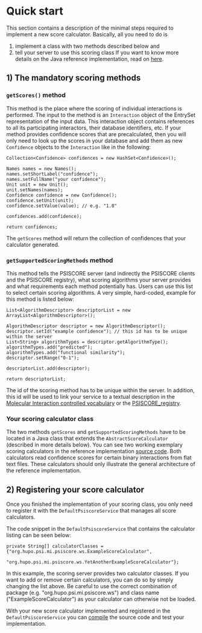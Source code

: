 # Quick start #

This section contains a description of the minimal steps required to implement a new score calculator. Basically, all you need to do is
  1. implement a class with two methods described below and
  1. tell your server to use this scoring class
If you want to know more details on the Java reference implementation, read on [here](PSISCORE_web_service_implementation_details.md).

## 1) The mandatory scoring methods ##

### `getScores()` method ###
This method is the place where the scoring of individual interactions is performed. The input to the method is an `Interaction` object of the EntrySet representation of the input data. This interaction object contains references to all its participating interactors, their database identifiers, etc. If your method provides confidence scores that are precalculated, then you will only need to look up the scores in your database and add them as new `Confidence` objects to the `Interaction` like in the following:

```
Collection<Confidence> confidences = new HashSet<Confidence>();

Names names = new Names();
names.setShortLabel("confidence");
names.setFullName("your confidence");
Unit unit = new Unit();
unit.setNames(names);
Confidence confidence = new Confidence();
confidence.setUnit(unit);
confidence.setValue(value); // e.g. "1.0"

confidences.add(confidence);

return confidences;
```

The `getScores` method will return the collection of confidences that your calculator generated.

### `getSupportedScoringMethods` method ###
This method tells the PSISCORE server (and indirectly the PSISCORE clients and the PSISCORE registry), what scoring algorithms your server provides and what requirements each method potentially has. Users can use this list to select certain scoring algorithms.
A very simple, hard-coded, example for this method is listed below:

```
List<AlgorithmDescriptor> descriptorList = new ArrayList<AlgorithmDescriptor>();

AlgorithmDescriptor descriptor = new AlgorithmDescriptor();
descriptor.setId("example confidence"); // this id has to be unique within the server
List<String> algorithmTypes = descriptor.getAlgorithmType();
algorithmTypes.add("predicted");
algorithmTypes.add("functional similarity");
descriptor.setRange("0-1");

descriptorList.add(descriptor);

return descriptorList;
```

The id of the scoring method has to be unique within the server. In addition, this id will be used to link your service to a textual description in the [Molecular Interaction controlled vocabulary](http://www.ebi.ac.uk/ontology-lookup/browse.do?ontName=MI) or the [PSISCORE\_registry](PSISCORE_registry.md).

### Your scoring calculator class ###
The two methods `getScores` and `getSupportedScoringMethods` have to be located in a Java class that extends the `AbstractScoreCalculator` (described in more details below). You can see two working exemplary scoring calculators in the reference implementation [source code](http://code.google.com/p/psiscore/source/checkout). Both calculators read confidence scores for certain binary interactions from flat text files. These calculators should only illustrate the general architecture of the reference implementation.

## 2) Registering your score calculator ##
Once you finished the implementation of your scoring class, you only need to register it with the `DefaultPsiscoreService` that manages all score calculators.

The code snippet in the `DefaultPsiscoreService` that contains the calculator listing can be seen below:
```
private String[] calculatorClasses = {"org.hupo.psi.mi.psiscore.ws.ExampleScoreCalculator",
    		"org.hupo.psi.mi.psiscore.ws.YetAnotherExampleScoreCalculator"};
```

In this example, the scoring server provides two calculator classes. If you want to add or remove certain calculators, you can do so by simply changing the list above. Be careful to use the correct combination of package (e.g. "org.hupo.psi.mi.psiscore.ws") and class name ("ExampleScoreCalculator") as your calculator can otherwise not be loaded.

With your new score calculator implemented and registered in the `DefaultPsiscoreService`  you can [compile](Creating_a_new_PSISCORE_server.md) the source code and test your implementation.
